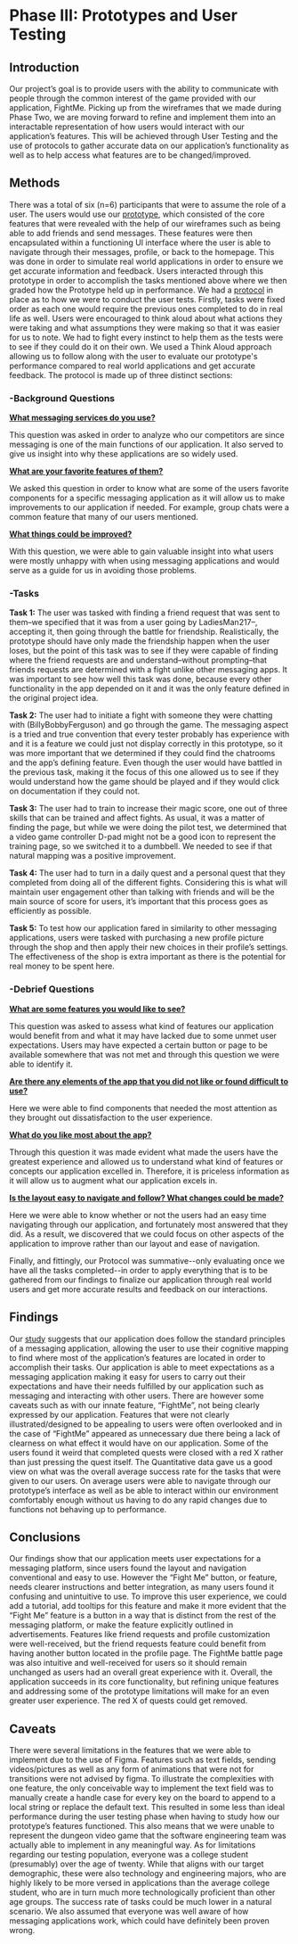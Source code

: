 # Phase III: Prototypes and User Testing

## Introduction

Our project’s goal is to provide users with the ability to communicate with people through the common interest of the game provided with our application, FightMe. Picking up from the wireframes that we made during Phase Two, we are moving forward to refine and implement them into an interactable representation of how users would interact with our application’s features. This will be achieved through User Testing and the use of protocols to gather accurate data on our application’s functionality as well as to help access what features are to be changed/improved.

## Methods

There was a total of six (n=6) participants that were to assume the role of a user. The users would use our [prototype](https://www.figma.com/design/rpGDX4bsxX63vPUkJVCsLL/Wireframe?node-id=161-402&t=8bM6TptiKEkieRY6-1), which consisted of the core features that were revealed with the help of our wireframes such as being able to add friends and send messages. These features were then encapsulated within a functioning UI interface where the user is able to navigate through their messages, profile, or back to the homepage. This was done in order to simulate real world applications in order to ensure we get accurate information and feedback. Users interacted through this prototype in order to accomplish the tasks mentioned above where we then graded how the Prototype held up in performance. We had a [protocol](https://github.com/user-attachments/files/18191653/Fight.Me.Usability.Test.Protocol-1.pdf) in place as to how we were to conduct the user tests. Firstly, tasks were fixed order as each one would require the previous ones completed to do in real life as well. Users were encouraged to think aloud about what actions they were taking and what assumptions they were making so that it was easier for us to note. We had to fight every instinct to help them as the tests were to see if they could do it on their own. We used a Think Aloud approach allowing us to follow along with the user to evaluate our prototype's performance compared to real world applications and get accurate feedback. The protocol is made up of three distinct sections:

### -Background Questions
<ins>**What messaging services do you use?**</ins>

This question was asked in order to analyze who our competitors are since messaging is one of the main functions of our application. It also served to give us insight into why these applications are so widely used.

<ins>**What are your favorite features of them?**</ins>

We asked this question in order to know what are some of the users favorite components for a specific messaging application as it will allow us to make improvements to our application if needed. For example, group chats were a common feature that many of our users mentioned.

<ins>**What things could be improved?**</ins>

With this question, we were able to gain valuable insight into what users were mostly unhappy with when using messaging applications and would serve as a guide for us in avoiding those problems. 

### -Tasks

**Task 1:** The user was tasked with finding a friend request that was sent to them–we specified that it was from a user going by LadiesMan217–, accepting it, then going through the battle for friendship. Realistically, the prototype should have only made the friendship happen when the user loses, but the point of this task was to see if they were capable of finding where the friend requests are and understand–without prompting–that friends requests are determined with a fight unlike other messaging apps. It was important to see how well this task was done, because every other functionality in the app depended on it and it was the only feature defined in the original project idea.

**Task 2:** The user had to initiate a fight with someone they were chatting with (BillyBobbyFerguson) and go through the game. The messaging aspect is a tried and true convention that every tester probably has experience with and it is a feature we could just not display correctly in this prototype, so it was more important that we determined if they could find the chatrooms and the app’s defining feature. Even though the user would have battled in the previous task, making it the focus of this one allowed us to see if they would understand how the game should be played and if they would click on documentation if they could not.

**Task 3:** The user had to train to increase their magic score, one out of three skills that can be trained and affect fights. As usual, it was a matter of finding the page, but while we were doing the pilot test, we determined that a video game controller D-pad might not be a good icon to represent the training page, so we switched it to a dumbbell. We needed to see if that natural mapping was a positive improvement.

**Task 4:** The user had to turn in a daily quest and a personal quest that they completed from doing all of the different fights. Considering this is what will maintain user engagement other than talking with friends and will be the main source of score for users, it’s important that this process goes as efficiently as possible.

**Task 5:** To test how our application fared in similarity to other messaging applications, users were tasked with purchasing a new profile picture through the shop and then apply their new choices in their profile’s settings. The effectiveness of the shop is extra important as there is the potential for real money to be spent here.

### -Debrief Questions
<ins>**What are some features you would like to see?**</ins>

This question was asked to assess what kind of features our application would benefit from and what it may have lacked due to some unmet user expectations. Users may have expected a certain button or page to be available somewhere that was not met and through this question we were able to identify it.

<ins>**Are there any elements of the app that you did not like or found difficult to use?**</ins>

Here we were able to find components that needed the most attention as they brought out dissatisfaction to the user experience.

<ins>**What do you like most about the app?**</ins>

Through this question it was made evident what made the users have the greatest experience and allowed us to understand what kind of features or concepts our application excelled in. Therefore, it is priceless information as it will allow us to augment what our application excels in.

<ins>**Is the layout easy to navigate and follow? What changes could be made?**</ins>

Here we were able to know whether or not the users had an easy time navigating through our application, and fortunately most answered that they did. As a result, we discovered that we could focus on other aspects of the application to improve rather than our layout and ease of navigation. 

Finally, and fittingly, our Protocol was summative--only evaluating once we have all the tasks completed--in order to apply everything that is to be gathered from our findings to finalize our application through real world users and get more accurate results and feedback on our interactions. 

## Findings

Our [study](https://docs.google.com/spreadsheets/d/1kyxI-5p-LNKBUgJsgIkZA_qxixEknfDYoLHLr7W_66s/edit?usp=sharing) suggests that our application does follow the standard principles of a messaging application, allowing the user to use their cognitive mapping to find where most of the application’s features are located in order to accomplish their tasks. Our application is able to meet expectations as a messaging application making it easy for users to carry out their expectations and have their needs fulfilled by our application such as messaging and interacting with other users. There are however some caveats such as with our innate feature, “FightMe”,  not being clearly expressed by our application. Features that were not clearly illustrated/designed to be appealing to users were often overlooked and in the case of “FightMe” appeared as unnecessary due there being a lack of clearness on what effect it would have on our application. Some of the users found it weird that completed quests were closed with a red X rather than just pressing the quest itself. The Quantitative data gave us a good view on what was the overall average success rate for the tasks that were given to our users. On average users were able to navigate through our prototype’s interface as well as be able to interact within our environment comfortably enough without us having to do any rapid changes due to functions not behaving up to performance.

## Conclusions

Our findings show that our application meets user expectations for a messaging platform, since users found the layout and navigation conventional and easy to use. However the “Fight Me” button, or feature, needs clearer instructions and better integration, as many users found it confusing and unintuitive to use. To improve this user experience, we could add a tutorial, add tooltips for this feature and make it more evident that the “Fight Me” feature is a button in a way that is distinct from the rest of the messaging platform, or make the feature explicitly outlined in advertisements. Features like friend requests and profile customization were well-received, but the friend requests feature could benefit from having another button located in the profile page. The FightMe battle page was also intuitive and well-received for users so it should remain unchanged as users had an overall great experience with it. Overall, the application succeeds in its core functionality, but refining unique features and addressing some of the prototype limitations will make for an even greater user experience. The red X of quests could get removed.

## Caveats

There were several limitations in the features that we were able to implement due to the use of Figma. Features such as text fields, sending videos/pictures as well as any form of animations that were not for transitions were not advised by figma. To illustrate the complexities with one feature, the only conceivable way to implement the text field was to manually create a handle case for every key on the board to append to a local string or replace the default text. This resulted in some less than ideal performance during the user testing phase when having to study how our prototype’s features functioned. This also means that we were unable to represent the dungeon video game that the software engineering team was actually able to implement in any meaningful way. As for limitations regarding our testing population, everyone was a college student (presumably) over the age of twenty. While that aligns with our target demographic, these were also technology and engineering majors, who are highly likely to be more versed in applications than the average college student, who are in turn much more technologically proficient than other age groups. The success rate of tasks could be much lower in a natural scenario. We also assumed that everyone was well aware of how messaging applications work, which could have definitely been proven wrong.
